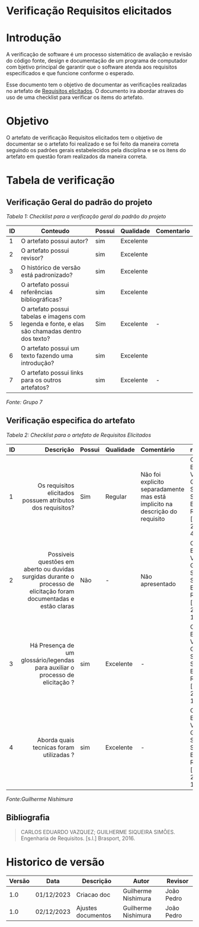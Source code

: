 # Verificação Requisitos elicitados

# Introdução
A verificação de software é um processo sistemático de avaliação e revisão do código fonte, design e documentação de um programa de computador com bjetivo principal de garantir que o software atenda aos requisitos especificados e que funcione conforme o esperado. 

Esse documento tem o objetivo de documentar as verificações realizadas no artefato de [Requisitos elicitados](https://requisitos-de-software.github.io/2023.2-DETRAN/2_elicita%C3%A7%C3%A3o/requisitos_elicitados/). O documento ira abordar atraves do uso de uma checklist para verificar os items do artefato.

# Objetivo

O artefato de verificação Requisitos elicitados tem o objetivo de documentar se o artefato foi realizado e se foi feito da maneira correta seguindo os padrões gerais estabelecidos pela disciplina e se os itens do artefato em questão foram realizados da maneira correta.

# Tabela de verificação

## Verificação Geral do padrão do projeto

*Tabela 1: Checklist para a verificação geral do padrão do projeto*

| ID  | Conteudo                                                                                       | Possui | Qualidade  | Comentario                                  |
| --- | ---------------------------------------------------------------------------------------------- | ------ | ---------- | ------------------------------------------- |
| 1   | O artefato possui autor?                                                                       | sim    | Excelente  |                                             |
| 2   | O artefato possui revisor?                                                                     | sim    | Excelente  |                                             |
| 3   | O histórico de versão está padronizado?                                                        | sim    | Excelente  |                                             |
| 4   | O artefato possui referências bibliográficas?                                                  | sim    | Excelente  |                                             |
| 5   | O artefato possui tabelas e imagens com legenda e fonte, e elas são chamadas dentro dos texto? | Sim    | Excelente | - |
| 6   | O artefato possui um texto fazendo uma introdução?                                             | sim    |   Excelente         |                                             |
| 7   | O artefato possui links para os outros artefatos?                                              | sim    |    Excelente        | -         |


*Fonte: Grupo 7*

## Verificação especifica do artefato

*Tabela 2: Checklist para o artefato de Requisitos Elicitados*

| ID  |                                                                                              Descrição | Possui | Qualidade  | Comentário                                                          | referencia | imagem |
| --- | -----------------------------------------------------------------------------------------------------: | ------ | ---------- | :------------------------------------------------------------------ | :---------- | :------ |
| 1   |                                                         Os requisitos elicitados possuem atributos dos requisitos? | Sim    |     Regular    |     Não foi explicito separadamente mas está implicito na descrição do requisito     |  CARLOS EDUARDO VAZQUEZ; GUILHERME SIQUEIRA SIMÕES. Engenharia de Requisitos. [s.l.] Brasport, 2016.,pagina1 47       |![image](https://github.com/Requisitos-de-Software/2023.2-DETRAN/assets/78215376/cb6d0bde-fb1e-4132-9ec8-bdaa0c3fc82f)|
| 2  |                                                       Possiveis questões em aberto ou duvidas surgidas durante o processo de elicitação foram documentadas e estão claras | Não    |     -   |    Não apresentado   |  CARLOS EDUARDO VAZQUEZ; GUILHERME SIQUEIRA SIMÕES. Engenharia de Requisitos. [s.l.] Brasport, 2016.Pagina 145       |![image](https://github.com/Requisitos-de-Software/2023.2-DETRAN/assets/78215376/2a190332-c005-4e90-b617-dea51e15268a)|
| 3   |                                  Há Presença de um glossário/legendas para auxiliar o processo de elicitação ? | sim    | Excelente           | -                                                                   |  CARLOS EDUARDO VAZQUEZ; GUILHERME SIQUEIRA SIMÕES. Engenharia de Requisitos. [s.l.] Brasport, 2016.Pagina 149         | ![image](https://github.com/Requisitos-de-Software/2023.2-DETRAN/assets/78215376/616efb37-e18b-4af0-8769-93948a6c6262)|
|4   |                                       Aborda quais tecnicas foram utilizadas ? | sim    | Excelente           | -                                                                   | CARLOS EDUARDO VAZQUEZ; GUILHERME SIQUEIRA SIMÕES. Engenharia de Requisitos. [s.l.] Brasport, 2016.Pagina 149             | ![image](https://github.com/Requisitos-de-Software/2023.2-DETRAN/assets/78215376/988203eb-f0cd-4068-a980-47bdc63bef6e)|



*Fonte:Guilherme Nishimura*

## Bibliografia

> CARLOS EDUARDO VAZQUEZ; GUILHERME SIQUEIRA SIMÕES. Engenharia de Requisitos. [s.l.] Brasport, 2016. 


# Historico de versão

| Versão | Data       | Descrição   | Autor              | Revisor    |
| ------ | ---------- | ----------- | ------------------ | ---------- |
| 1.0    | 01/12/2023 | Criacao doc | Guilherme Nishimura | João Pedro |
| 1.0    | 02/12/2023 |Ajustes documentos | Guilherme Nishimura |João Pedro|
